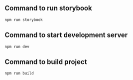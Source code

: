 ## Command to run storybook
    
    npm run storybook

## Command to start development server

    npm run dev

## Command to build project

    npm run build